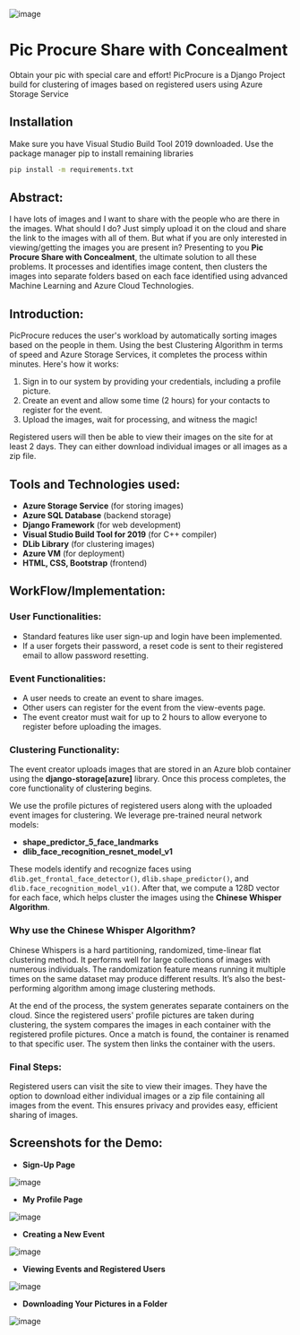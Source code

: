![image](https://github.com/user-attachments/assets/1b9a5144-551a-481e-99c0-47f5d6f81696)

# Pic Procure Share with Concealment
Obtain your pic with special care and effort!
PicProcure is a Django Project build for clustering of images based on registered users using Azure Storage Service

## Installation
Make sure you have Visual Studio Build Tool 2019 downloaded. Use the package manager pip to install remaining libraries
```bash
pip install -m requirements.txt
```
## Abstract:
I have lots of images and I want to share with the people who are there in the images. What should I do? Just simply upload it on the cloud and share the link to the images with all of them. But what if you are only interested in viewing/getting the images you are present in? Presenting to you **Pic Procure Share with Concealment**, the ultimate solution to all these problems. It processes and identifies image content, then clusters the images into separate folders based on each face identified using advanced Machine Learning and Azure Cloud Technologies.

## Introduction:
PicProcure reduces the user's workload by automatically sorting images based on the people in them. Using the best Clustering Algorithm in terms of speed and Azure Storage Services, it completes the process within minutes. Here's how it works:

1. Sign in to our system by providing your credentials, including a profile picture.
2. Create an event and allow some time (2 hours) for your contacts to register for the event.
3. Upload the images, wait for processing, and witness the magic!
   
Registered users will then be able to view their images on the site for at least 2 days. They can either download individual images or all images as a zip file.

## Tools and Technologies used:
- **Azure Storage Service** (for storing images)
- **Azure SQL Database** (backend storage)
- **Django Framework** (for web development)
- **Visual Studio Build Tool for 2019** (for C++ compiler)
- **DLib Library** (for clustering images)
- **Azure VM** (for deployment)
- **HTML, CSS, Bootstrap** (frontend)

## WorkFlow/Implementation:

### User Functionalities:
- Standard features like user sign-up and login have been implemented.
- If a user forgets their password, a reset code is sent to their registered email to allow password resetting.

### Event Functionalities:
- A user needs to create an event to share images.
- Other users can register for the event from the view-events page.
- The event creator must wait for up to 2 hours to allow everyone to register before uploading the images.

### Clustering Functionality:
The event creator uploads images that are stored in an Azure blob container using the **django-storage[azure]** library. Once this process completes, the core functionality of clustering begins.

We use the profile pictures of registered users along with the uploaded event images for clustering. We leverage pre-trained neural network models:
- **shape_predictor_5_face_landmarks**
- **dlib_face_recognition_resnet_model_v1**

These models identify and recognize faces using `dlib.get_frontal_face_detector()`, `dlib.shape_predictor()`, and `dlib.face_recognition_model_v1()`. After that, we compute a 128D vector for each face, which helps cluster the images using the **Chinese Whisper Algorithm**.

### Why use the Chinese Whisper Algorithm?
Chinese Whispers is a hard partitioning, randomized, time-linear flat clustering method. It performs well for large collections of images with numerous individuals. The randomization feature means running it multiple times on the same dataset may produce different results. It’s also the best-performing algorithm among image clustering methods.

At the end of the process, the system generates separate containers on the cloud. Since the registered users' profile pictures are taken during clustering, the system compares the images in each container with the registered profile pictures. Once a match is found, the container is renamed to that specific user. The system then links the container with the users.

### Final Steps:
Registered users can visit the site to view their images. They have the option to download either individual images or a zip file containing all images from the event. This ensures privacy and provides easy, efficient sharing of images.

## Screenshots for the Demo:

- **Sign-Up Page**

![image](https://github.com/user-attachments/assets/73bb428e-3b53-4cea-9636-4a3602bf6dd6)

- **My Profile Page**

![image](https://github.com/user-attachments/assets/0b92b6a9-2f89-48e7-ab85-4aaca1c2c9be)

- **Creating a New Event**

![image](https://github.com/user-attachments/assets/6b115c69-753a-4937-811c-855d95b24c49)

- **Viewing Events and Registered Users**

![image](https://github.com/user-attachments/assets/511049cd-8d9f-424d-afdc-a7233eb4002c)

- **Downloading Your Pictures in a Folder**

![image](https://github.com/user-attachments/assets/ccebd364-466b-4934-b9b3-c8dd43aa3a49)
